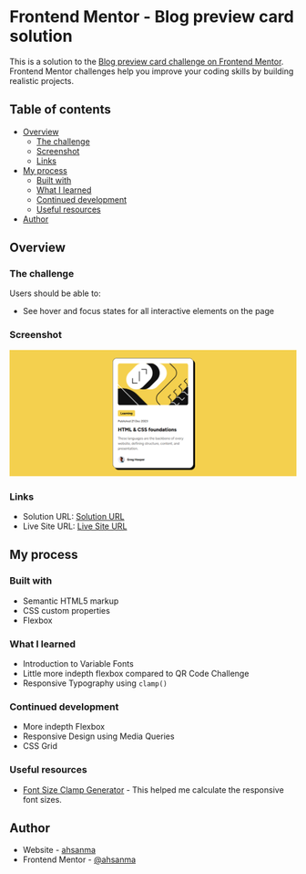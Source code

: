 # Frontend Mentor - Blog preview card solution

This is a solution to the [Blog preview card challenge on Frontend Mentor](https://www.frontendmentor.io/challenges/blog-preview-card-ckPaj01IcS). Frontend Mentor challenges help you improve your coding skills by building realistic projects.

## Table of contents

- [Overview](#overview)
  - [The challenge](#the-challenge)
  - [Screenshot](#screenshot)
  - [Links](#links)
- [My process](#my-process)
  - [Built with](#built-with)
  - [What I learned](#what-i-learned)
  - [Continued development](#continued-development)
  - [Useful resources](#useful-resources)
- [Author](#author)

## Overview

### The challenge

Users should be able to:

- See hover and focus states for all interactive elements on the page

### Screenshot

![](./screenshot.png)

### Links

- Solution URL: [Solution URL](https://github.com/ahsanma/blog-preview-card-main)
- Live Site URL: [Live Site URL](https://ahsanma.github.io/blog-preview-card-main/)

## My process

### Built with

- Semantic HTML5 markup
- CSS custom properties
- Flexbox

### What I learned

- Introduction to Variable Fonts
- Little more indepth flexbox compared to QR Code Challenge
- Responsive Typography using `clamp()`

### Continued development

- More indepth Flexbox
- Responsive Design using Media Queries
- CSS Grid

### Useful resources

- [Font Size Clamp Generator](https://clamp.font-size.app/) - This helped me calculate the responsive font sizes.

## Author

- Website - [ahsanma](https://github.com/ahsanma/)
- Frontend Mentor - [@ahsanma](https://www.frontendmentor.io/profile/ahsanma)
